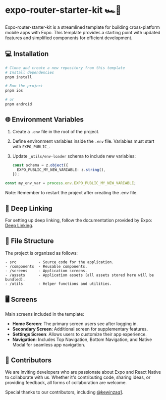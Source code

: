 # expo-router-starter-kit 🏎️📱

Expo-router-starter-kit is a streamlined template for building cross-platform mobile apps with Expo. This template provides a starting point with updated features and simplified components for efficient development.

## 💻 Installation

```bash
# Clone and create a new repository from this template
# Install dependencies
pnpm install
```

```bash
# Run the project
pnpm ios
```

```bash
# or
pnpm android
```

## 🌐 Environment Variables

1. Create a `.env` file in the root of the project.
2. Define environment variables inside the `.env` file. Variables must start with `EXPO_PUBLIC_`.
3. Update `_utils/env-loader` schema to include new variables:

   ```typescript
   const schema = z.object({
     EXPO_PUBLIC_MY_NEW_VARIABLE: z.string(),
   });
   ```

```typescript
const my_env_var = process.env.EXPO_PUBLIC_MY_NEW_VARIABLE;
```

Note: Remember to restart the project after creating the .env file.

## 🔗 Deep Linking

For setting up deep linking, follow the documentation provided by Expo: [Deep Linking](https://docs.expo.dev/guides/deep-linking/).

## 📁 File Structure

The project is organized as follows:

```shell
- src          - Source code for the application.
- /components  - Reusable components.
- /screens     - Application screens.
- /assets      - Application assets (all assets stored here will be bundled).
- /utils       - Helper functions and utilities.
```

## 🖥 Screens

Main screens included in the template:

- **Home Screen**: The primary screen users see after logging in.
- **Secondary Screen**: Additional screen for supplementary features.
- **Settings Screen**: Allows users to customize their app experience.
- **Navigation**: Includes Top Navigation, Bottom Navigation, and Native Modal for seamless app navigation.

## 👥 Contributors

We are inviting developers who are passionate about Expo and React Native to collaborate with us. Whether it's contributing code, sharing ideas, or providing feedback, all forms of collaboration are welcome.

Special thanks to our contributors, including [@kewinzaq1](https://github.com/kewinzaq1).
